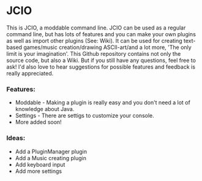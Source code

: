 # JCIO
This is JCIO, a moddable command line. JCIO can be used as a regular command line, but has lots of features and you can make your own plugins as well as import other plugins (See: Wiki). It can be used for creating text-based games/music creation/drawing ASCII-art/and a lot more, 'The only limit is your imagination'.
This Github repository contains not only the source code, but also a Wiki. But if you still have any questions, feel free to ask! I'd also love to hear suggestions for possible features and feedback is really appreciated.

### Features:
* Moddable - Making a plugin is really easy and you don't need a lot of knowledge about Java.
* Settings - There are settigs to customize your console.
* More added soon!

### Ideas:
* Add a PluginManager plugin
* Add a Music creating plugin
* Add keyboard input
* Add more settings
